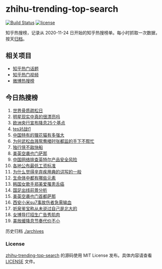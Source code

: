 # zhihu-trending-top-search

[![Build Status](https://github.com/justjavac/zhihu-trending-top-search/workflows/ci/badge.svg?branch=main)](https://github.com/justjavac/zhihu-trending-top-search/actions)
[![license](https://img.shields.io/github/license/justjavac/zhihu-trending-top-search)](https://github.com/justjavac/zhihu-trending-top-search/blob/main/LICENSE)

知乎热搜榜，记录从 2020-11-24 日开始的知乎热搜榜单。每小时抓取一次数据，按天[归档](./archives)。

## 相关项目

- [知乎热门话题](https://github.com/justjavac/zhihu-trending-hot-questions)
- [知乎热门视频](https://github.com/justjavac/zhihu-trending-hot-video)
- [微博热搜榜](https://github.com/justjavac/weibo-trending-hot-search)

## 今日热搜榜

<!-- BEGIN -->
<!-- 最后更新时间 Mon Oct 21 2024 15:10:38 GMT+0800 (China Standard Time) -->

1. [世界骨质疏松日](https://www.zhihu.com/search?q=%E4%B8%96%E7%95%8C%E9%AA%A8%E8%B4%A8%E7%96%8F%E6%9D%BE%E6%97%A5)
1. [明星现实中真的很漂亮吗](https://www.zhihu.com/search?q=%E6%98%8E%E6%98%9F%E7%8E%B0%E5%AE%9E%E4%B8%AD%E7%9C%9F%E7%9A%84%E5%BE%88%E6%BC%82%E4%BA%AE%E5%90%97)
1. [欧洲央行宣布降息25个基点](https://www.zhihu.com/search?q=%E6%AC%A7%E6%B4%B2%E5%A4%AE%E8%A1%8C%E5%AE%A3%E5%B8%83%E9%99%8D%E6%81%AF25%E4%B8%AA%E5%9F%BA%E7%82%B9)
1. [tes对战t1](https://www.zhihu.com/search?q=tes%E5%AF%B9%E6%88%98t1)
1. [中国特有的狸花猫有多强大](https://www.zhihu.com/search?q=%E4%B8%AD%E5%9B%BD%E7%89%B9%E6%9C%89%E7%9A%84%E7%8B%B8%E8%8A%B1%E7%8C%AB%E6%9C%89%E5%A4%9A%E5%BC%BA%E5%A4%A7)
1. [为何武松血溅鸳鸯楼时张都监的手下不帮忙](https://www.zhihu.com/search?q=%E4%B8%BA%E4%BD%95%E6%AD%A6%E6%9D%BE%E8%A1%80%E6%BA%85%E9%B8%B3%E9%B8%AF%E6%A5%BC%E6%97%B6%E5%BC%A0%E9%83%BD%E7%9B%91%E7%9A%84%E6%89%8B%E4%B8%8B%E4%B8%8D%E5%B8%AE%E5%BF%99)
1. [独行侠不敌快船](https://www.zhihu.com/search?q=%E7%8B%AC%E8%A1%8C%E4%BE%A0%E4%B8%8D%E6%95%8C%E5%BF%AB%E8%88%B9)
1. [美英空袭也门萨那](https://www.zhihu.com/search?q=%E7%BE%8E%E8%8B%B1%E7%A9%BA%E8%A2%AD%E4%B9%9F%E9%97%A8%E8%90%A8%E9%82%A3)
1. [中国网络排查英特尔产品安全风险](https://www.zhihu.com/search?q=%E4%B8%AD%E5%9B%BD%E7%BD%91%E7%BB%9C%E6%8E%92%E6%9F%A5%E8%8B%B1%E7%89%B9%E5%B0%94%E4%BA%A7%E5%93%81%E5%AE%89%E5%85%A8%E9%A3%8E%E9%99%A9)
1. [各地公布最低工资标准](https://www.zhihu.com/search?q=%E5%90%84%E5%9C%B0%E5%85%AC%E5%B8%83%E6%9C%80%E4%BD%8E%E5%B7%A5%E8%B5%84%E6%A0%87%E5%87%86)
1. [为什么觉得辛弃疾用典的词写的一般](https://www.zhihu.com/search?q=%E4%B8%BA%E4%BB%80%E4%B9%88%E8%A7%89%E5%BE%97%E8%BE%9B%E5%BC%83%E7%96%BE%E7%94%A8%E5%85%B8%E7%9A%84%E8%AF%8D%E5%86%99%E7%9A%84%E4%B8%80%E8%88%AC)
1. [生命体中都有哪些元素](https://www.zhihu.com/search?q=%E7%94%9F%E5%91%BD%E4%BD%93%E4%B8%AD%E9%83%BD%E6%9C%89%E5%93%AA%E4%BA%9B%E5%85%83%E7%B4%A0)
1. [韩国女歌手郑美爱罹患舌癌](https://www.zhihu.com/search?q=%E9%9F%A9%E5%9B%BD%E5%A5%B3%E6%AD%8C%E6%89%8B%E9%83%91%E7%BE%8E%E7%88%B1%E7%BD%B9%E6%82%A3%E8%88%8C%E7%99%8C)
1. [国足出线前景分析](https://www.zhihu.com/search?q=%E5%9B%BD%E8%B6%B3%E5%87%BA%E7%BA%BF%E5%89%8D%E6%99%AF%E5%88%86%E6%9E%90)
1. [美英空袭也门首都萨那](https://www.zhihu.com/search?q=%E7%BE%8E%E8%8B%B1%E7%A9%BA%E8%A2%AD%E4%B9%9F%E9%97%A8%E9%A6%96%E9%83%BD%E8%90%A8%E9%82%A3)
1. [西安小米su7事故伤者急需输血](https://www.zhihu.com/search?q=%E8%A5%BF%E5%AE%89%E5%B0%8F%E7%B1%B3su7%E4%BA%8B%E6%95%85%E4%BC%A4%E8%80%85%E6%80%A5%E9%9C%80%E8%BE%93%E8%A1%80)
1. [听泉鉴宝称从未说过自己是北大的](https://www.zhihu.com/search?q=%E5%90%AC%E6%B3%89%E9%89%B4%E5%AE%9D%E7%A7%B0%E4%BB%8E%E6%9C%AA%E8%AF%B4%E8%BF%87%E8%87%AA%E5%B7%B1%E6%98%AF%E5%8C%97%E5%A4%A7%E7%9A%84)
1. [女博导打招生广告秀肌肉](https://www.zhihu.com/search?q=%E5%A5%B3%E5%8D%9A%E5%AF%BC%E6%89%93%E6%8B%9B%E7%94%9F%E5%B9%BF%E5%91%8A%E7%A7%80%E8%82%8C%E8%82%89)
1. [美放缓降息节奏代价不小](https://www.zhihu.com/search?q=%E7%BE%8E%E6%94%BE%E7%BC%93%E9%99%8D%E6%81%AF%E8%8A%82%E5%A5%8F%E4%BB%A3%E4%BB%B7%E4%B8%8D%E5%B0%8F)

<!-- END -->

历史归档 [./archives](./archives)

### License

[zhihu-trending-top-search](https://github.com/justjavac/zhihu-trending-top-search) 的源码使用 MIT License
发布。具体内容请查看 [LICENSE](./LICENSE) 文件。
